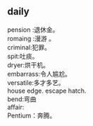 ## daily

pension :退休金。  
romaing :漫游 。    
criminal:犯罪。  
spit:吐痰。    
dryer:烘干机。    
embarrass:令人尴尬。  
versatile:多才多艺。  
house edge. 
escape hatch.   
bend:弯曲    
affair:    
Pentium：奔腾。